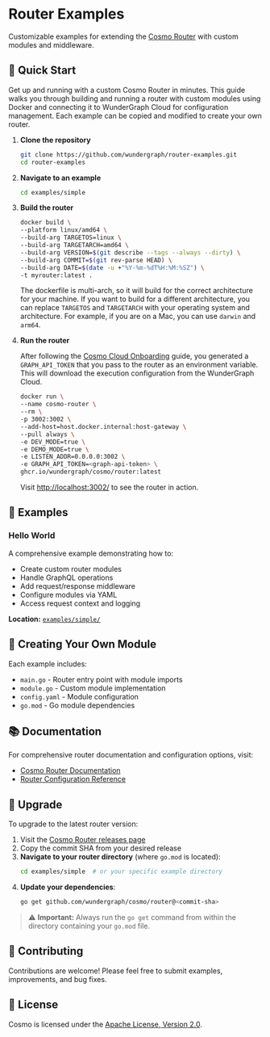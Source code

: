 # Router Examples

Customizable examples for extending the [Cosmo Router](https://github.com/wundergraph/cosmo) with custom modules and middleware.

## 🚀 Quick Start

Get up and running with a custom Cosmo Router in minutes. This guide walks you through building and running a router with custom modules using Docker and connecting it to WunderGraph Cloud for configuration management. Each example can be copied and modified to create your own router.

1. **Clone the repository**

   ```bash
   git clone https://github.com/wundergraph/router-examples.git
   cd router-examples
   ```

2. **Navigate to an example**

   ```bash
   cd examples/simple
   ```

3. **Build the router**

   ```bash
   docker build \
   --platform linux/amd64 \
   --build-arg TARGETOS=linux \
   --build-arg TARGETARCH=amd64 \
   --build-arg VERSION=$(git describe --tags --always --dirty) \
   --build-arg COMMIT=$(git rev-parse HEAD) \
   --build-arg DATE=$(date -u +"%Y-%m-%dT%H:%M:%SZ") \
   -t myrouter:latest .
   ```

   The dockerfile is multi-arch, so it will build for the correct architecture for your machine.
   If you want to build for a different architecture, you can replace `TARGETOS` and `TARGETARCH` with your operating system and architecture. For example, if you are on a Mac, you can use `darwin` and `arm64`.

4. **Run the router**

   After following the [Cosmo Cloud Onboarding](https://cosmo-docs.wundergraph.com/getting-started/cosmo-cloud-onboarding) guide, you generated a `GRAPH_API_TOKEN` that you pass to the router as an environment variable. This will download the execution configuration from the WunderGraph Cloud.

   ```bash
   docker run \
   --name cosmo-router \
   --rm \
   -p 3002:3002 \
   --add-host=host.docker.internal:host-gateway \
   --pull always \
   -e DEV_MODE=true \
   -e DEMO_MODE=true \
   -e LISTEN_ADDR=0.0.0.0:3002 \
   -e GRAPH_API_TOKEN=<graph-api-token> \
   ghcr.io/wundergraph/cosmo/router:latest
   ```

   Visit [http://localhost:3002/](http://localhost:3002/) to see the router in action.

## 📁 Examples

### Hello World

A comprehensive example demonstrating how to:

- Create custom router modules
- Handle GraphQL operations
- Add request/response middleware
- Configure modules via YAML
- Access request context and logging

**Location:** [`examples/simple/`](examples/simple/)

## 🔧 Creating Your Own Module

Each example includes:

- `main.go` - Router entry point with module imports
- `module.go` - Custom module implementation
- `config.yaml` - Module configuration
- `go.mod` - Go module dependencies

## 📚 Documentation

For comprehensive router documentation and configuration options, visit:

- [Cosmo Router Documentation](https://cosmo-docs.wundergraph.com/router)
- [Router Configuration Reference](https://cosmo-docs.wundergraph.com/router/configuration)

## 🔄 Upgrade

To upgrade to the latest router version:

1. Visit the [Cosmo Router releases page](https://github.com/wundergraph/cosmo/releases?q=router%40&expanded=false)
2. Copy the commit SHA from your desired release
3. **Navigate to your router directory** (where `go.mod` is located):
   ```bash
   cd examples/simple  # or your specific example directory
   ```
4. **Update your dependencies**:
   ```bash
   go get github.com/wundergraph/cosmo/router@<commit-sha>
   ```

> ⚠️ **Important:** Always run the `go get` command from within the directory containing your `go.mod` file.

## 🤝 Contributing

Contributions are welcome! Please feel free to submit examples, improvements, and bug fixes.

## 📄 License

Cosmo is licensed under the [Apache License, Version 2.0](LICENSE).
